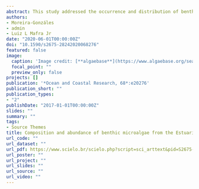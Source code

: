 ```yaml
---
abstract: This study addressed the occurrence and distribution of benthic microalgae, with emphasis on toxic species, on different substrates (macroalgae, seagrass and sediments) along the outer, euhaline zone of the Estuarine Complex of Paranaguá Bay, southern Brazil, from July 2015 to May 2016. Canonical analysis of principal coordinates (CAP) was used to identify the potential environmental drivers of microphytobenthic assemblage structure. A total of 18 potentially toxic benthic microalgae species were reported, including 7 dinoflagellates, 9 cyanobacteria, one diatom and one euglenophyte. The abundance of all potentially toxic microalgae varied consistently along the investigated period. Dinoflagellates dominated the microalgae assemblage in July and September 2015. Mean densities on macrophytes ranged from 33.6 cells g-1 in May 2016 to 775.6 cells g-1 in September 2015, being positively correlated with dissolved nitrogen-nutrients, water transparency, salinity, and chlorophyll-a. Prorocentrum cf. lima was the most frequent and abundant dinoflagellate. Overall, the highest abundance of toxic species occurred in February 2016, when cyanobacterial mats dominated by Lyngbya cf. aestuarii were observed throughout the estuary associated with periods of heavier rainfall and higher turbidity (shallower Secchi depth). At that time, a selected microphytobenthic extract exhibited acute toxicity on nauplii of the brine shrimp Artemia salina in the laboratory.
authors:
- Moreira-Gonzáles
- admin
- Luiz L Mafra Jr
date: "2020-06-01T00:00:00Z"
doi: "10.1590/s2675-28242020068276"
featured: false
image: 
  caption: 'Image credit: [**algaebase**](https://www.algaebase.org/search/species/detail/?tc=accept&species_id=52609)'
  focal_point: ""
  preview_only: false
projects: []
publication: '*Ocean and Coastal Research, 68*:e20276'
publication_short: ""
publication_types:
- "2"
publishDate: "2017-01-01T00:00:00Z"
slides: ""
summary: ""
tags:
- Source Themes
title: Composition and abundance of benthic microalgae from the Estuarine Complex of Paranaguá Bay (southern Brazil) with special emphasis on toxic species 
url_code: ""
url_dataset: ""
url_pdf: https://www.scielo.br/scielo.php?script=sci_arttext&pid=S2675-28242020000100202&tlng=en
url_poster: ""
url_project: ""
url_slides: ""
url_source: ""
url_video: ""
---
```



